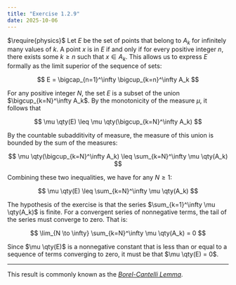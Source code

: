 ```yaml
---
title: "Exercise 1.2.9"
date: 2025-10-06
---
```

$\require{physics}$
Let $E$ be the set of points that belong to $A_k$ for infinitely many values of $k$. 
A point $x$ is in $E$ if and only if for every positive integer $n$, there exists some $k \geq n$ such that $x \in A_k$. 
This allows us to express $E$ formally as the limit superior of the sequence of sets:

$$
  E = \bigcap_{n=1}^\infty \bigcup_{k=n}^\infty A_k
$$

For any positive integer $N$, the set $E$ is a subset of the union $\bigcup_{k=N}^\infty A_k$. 
By the monotonicity of the measure $\mu$, it follows that

$$
  \mu \qty(E) \leq \mu \qty(\bigcup_{k=N}^\infty A_k)
$$

By the countable subadditivity of measure, the measure of this union is bounded by the sum of the measures:

$$
  \mu \qty(\bigcup_{k=N}^\infty A_k) \leq \sum_{k=N}^\infty \mu \qty(A_k) 
$$

Combining these two inequalities, we have for any $N \geq 1$:

$$
  \mu \qty(E) \leq \sum_{k=N}^\infty \mu \qty(A_k) 
$$

The hypothesis of the exercise is that the series $\sum_{k=1}^\infty \mu \qty(A_k)$ is finite. 
For a convergent series of nonnegative terms, the tail of the series must converge to zero. 
That is:

$$
  \lim_{N \to \infty} \sum_{k=N}^\infty \mu \qty(A_k)  = 0
$$

Since $\mu \qty(E)$ is a nonnegative constant that is less than or equal to a sequence of terms converging to zero, it must be that $\mu \qty(E) = 0$. 

---

This result is commonly known as the [*Borel-Cantelli Lemma*](https://en.wikipedia.org/wiki/Borel%E2%80%93Cantelli_lemma).
